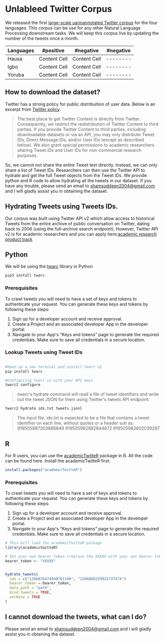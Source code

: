 # Unlableed Twitter Corpus

We released the first [large-scale uannannotated Twitter corpus](https://github.com/hausanlp/sentiNaija/tree/main/TwitterGeneralCorpus) for the four languages. This corpus can be use for any other Natural Language Processing downstream tasks. We will keep this corpus live by updating the number of the tweets once a month. 
 
| Languages | #positive | #negative| #negative| 
| --------- | -------- |  -------- | -------- |
| Hausa  | Content Cell  |  Content Cell  | -------- |
| Igbo  | Content Cell  |  Content Cell  |-------- |
| Yoruba  | Content Cell  |  Content Cell  | -------- |




## How to download the dataset?

Twitter has a strong policy for public distribuition of user data. Below is an excerpt from [Twitter policy](https://developer.twitter.com/en/developer-terms/agreement-and-policy). 


> The best place to get Twitter Content is directly from Twitter. Consequently, we restrict the redistribution of Twitter Content to third parties.  If you provide Twitter Content to third parties, including downloadable datasets or via an API, you may only distribute Tweet IDs, Direct Message IDs, and/or User IDs (except as described below). We also grant special permissions to academic researchers sharing Tweet IDs and User IDs for non-commercial research purposes.


So, we cannot not share the entire Tweet text directly. Instead, we can only share a list of Tweet IDs. Researchers can then use the Twitter API to hydrate and get the full Tweet objects from the Tweet IDs. We provide python and R code to allow hydrating all the tweets in our dataset. If you have any trouble, please send an email to shamsuddeen2004@gmail.com and I will gladly assist you in obtaining the dataset.



## Hydrating Tweets using Tweets IDs. 

Our corpus was built using Twitter API v2 which allow access to historical Tweets from the entire archive of public conversation on Twitter, dating back to 2006 (using the full-archive search endpoint). However, Twitter API v2 is for academic researchers and you can apply here:[academic research product track](https://developer.twitter.com/en/products/twitter-api/academic-research)


## Python

We will be using the [twarc](https://github.com/DocNow/twarc) library in Python

```Bash
pip3 install twarc
```
### Prerequisites
To crawl tweets you will need to have a set of keys and tokens to authenticate your request. You can generate these keys and tokens by following these steps:

1. Sign up for a developer account and receive approval.
2. Create a Project and an associated developer App in the developer portal.
3. Navigate to your App's “Keys and tokens” page to generate the required credentials. Make sure to save all credentials in a secure location.


### Lookup Tweets using Tweet IDs


```bash

#Open up a new terminal and install twarc v2 
pip install twarc

#Configuring twarc v2 with your API keys
twarc2 configure
```

> twarc's hydrate command will read a file of tweet identifiers and write out the tweet JSON for them using Twitter's tweets API endpoint:

```bash
twarc2 hydrate ids.txt tweets.jsonl

```
> The input file, ids.txt is expected to be a file that contains a tweet identifier on each line, without quotes or a header suh as:
919505987303886849
919505982882844672
919505982602039297


## R

For R users, you can use the [academicTwitteR](https://github.com/cjbarrie/academictwitteR) package in R. All the code can be found here. Install the academicTwitteR first:


```R
install.packages("academicTwitteR")

```

### Prerequisites
To crawl tweets you will need to have a set of keys and tokens to authenticate your request. You can generate these keys and tokens by following these steps:

1. Sign up for a developer account and receive approval.
2. Create a Project and an associated developer App in the developer portal.
3. Navigate to your App's “Keys and tokens” page to generate the required credentials. Make sure to save all credentials in a secure location.


```R
# This will load the academicTwitteR package
library(academictwitteR)

# Set your own bearer token (replace the XXXXX with your own bearer token)
bearer_token <- "XXXXX"


hydrate_tweets(
  ids = c("1266876474440761346", "1266868259925737474")
  bearer_token = bearer_token,
  data_path = "path",
  bind_tweets = TRUE,
  verbose = TRUE
)

```



## I cannot download the tweets, what can I do?

Please send an email to shamsuddeen2004@gmail.com and I will gladly assist you in obtaining the dataset.

